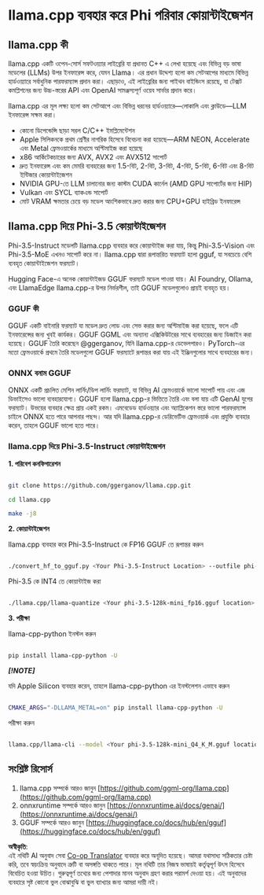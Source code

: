 <!--
CO_OP_TRANSLATOR_METADATA:
{
  "original_hash": "462bddc47427d8785f3c9fd817b346fe",
  "translation_date": "2025-07-16T22:07:40+00:00",
  "source_file": "md/01.Introduction/04/UsingLlamacppQuantifyingPhi.md",
  "language_code": "bn"
}
-->
# **llama.cpp ব্যবহার করে Phi পরিবার কোয়ান্টাইজেশন**

## **llama.cpp কী**

llama.cpp একটি ওপেন-সোর্স সফটওয়্যার লাইব্রেরি যা প্রধানত C++ এ লেখা হয়েছে এবং বিভিন্ন বড় ভাষা মডেলের (LLMs) উপর ইনফারেন্স করে, যেমন Llama। এর প্রধান উদ্দেশ্য হলো কম সেটআপের মাধ্যমে বিভিন্ন হার্ডওয়্যারে সর্বাধুনিক পারফরম্যান্স প্রদান করা। এছাড়াও, এই লাইব্রেরির জন্য পাইথন বাইন্ডিংস রয়েছে, যা টেক্সট কমপ্লিশনের জন্য উচ্চ-স্তরের API এবং OpenAI সামঞ্জস্যপূর্ণ ওয়েব সার্ভার প্রদান করে।

llama.cpp এর মূল লক্ষ্য হলো কম সেটআপে এবং বিভিন্ন ধরনের হার্ডওয়্যারে—লোকালি এবং ক্লাউডে—LLM ইনফারেন্স সক্ষম করা।

- কোনো ডিপেন্ডেন্সি ছাড়া সরল C/C++ ইমপ্লিমেন্টেশন
- Apple সিলিকনকে প্রথম শ্রেণীর নাগরিক হিসেবে বিবেচনা করা হয়েছে—ARM NEON, Accelerate এবং Metal ফ্রেমওয়ার্কের মাধ্যমে অপ্টিমাইজ করা হয়েছে
- x86 আর্কিটেকচারের জন্য AVX, AVX2 এবং AVX512 সাপোর্ট
- দ্রুত ইনফারেন্স এবং কম মেমরি ব্যবহারের জন্য 1.5-বিট, 2-বিট, 3-বিট, 4-বিট, 5-বিট, 6-বিট এবং 8-বিট ইন্টিজার কোয়ান্টাইজেশন
- NVIDIA GPU-তে LLM চালানোর জন্য কাস্টম CUDA কার্নেল (AMD GPU সাপোর্টের জন্য HIP)
- Vulkan এবং SYCL ব্যাকএন্ড সাপোর্ট
- মোট VRAM ক্ষমতার চেয়ে বড় মডেল আংশিকভাবে দ্রুত করার জন্য CPU+GPU হাইব্রিড ইনফারেন্স

## **llama.cpp দিয়ে Phi-3.5 কোয়ান্টাইজেশন**

Phi-3.5-Instruct মডেলটি llama.cpp ব্যবহার করে কোয়ান্টাইজ করা যায়, কিন্তু Phi-3.5-Vision এবং Phi-3.5-MoE এখনও সাপোর্ট করে না। llama.cpp দ্বারা রূপান্তরিত ফরম্যাট হলো gguf, যা সবচেয়ে বেশি ব্যবহৃত কোয়ান্টাইজেশন ফরম্যাট।

Hugging Face-এ অনেক কোয়ান্টাইজড GGUF ফরম্যাট মডেল পাওয়া যায়। AI Foundry, Ollama, এবং LlamaEdge llama.cpp-র উপর নির্ভরশীল, তাই GGUF মডেলগুলোও প্রায়ই ব্যবহৃত হয়।

### **GGUF কী**

GGUF একটি বাইনারি ফরম্যাট যা মডেল দ্রুত লোড এবং সেভ করার জন্য অপ্টিমাইজ করা হয়েছে, ফলে এটি ইনফারেন্সের জন্য খুবই কার্যকর। GGUF GGML এবং অন্যান্য এক্সিকিউটরের সাথে ব্যবহারের জন্য ডিজাইন করা হয়েছে। GGUF তৈরি করেছেন @ggerganov, যিনি llama.cpp-র ডেভেলপারও। PyTorch-এর মতো ফ্রেমওয়ার্কে প্রথমে তৈরি মডেলগুলো GGUF ফরম্যাটে রূপান্তর করা যায় এই ইঞ্জিনগুলোর সাথে ব্যবহারের জন্য।

### **ONNX বনাম GGUF**

ONNX একটি প্রচলিত মেশিন লার্নিং/ডিপ লার্নিং ফরম্যাট, যা বিভিন্ন AI ফ্রেমওয়ার্কে ভালো সাপোর্ট পায় এবং এজ ডিভাইসেও ভালো ব্যবহারযোগ্য। GGUF হলো llama.cpp-র ভিত্তিতে তৈরি এবং বলা যায় এটি GenAI যুগের ফরম্যাট। উভয়ের ব্যবহার ক্ষেত্র প্রায় একই রকম। এমবেডেড হার্ডওয়্যার এবং অ্যাপ্লিকেশন স্তরে ভালো পারফরম্যান্স চাইলে ONNX হতে পারে আপনার পছন্দ। আর যদি llama.cpp-র ডেরিভেটিভ ফ্রেমওয়ার্ক এবং প্রযুক্তি ব্যবহার করেন, তাহলে GGUF ভালো হতে পারে।

### **llama.cpp দিয়ে Phi-3.5-Instruct কোয়ান্টাইজেশন**

**1. পরিবেশ কনফিগারেশন**


```bash

git clone https://github.com/ggerganov/llama.cpp.git

cd llama.cpp

make -j8

```


**2. কোয়ান্টাইজেশন**

llama.cpp ব্যবহার করে Phi-3.5-Instruct কে FP16 GGUF তে রূপান্তর করুন


```bash

./convert_hf_to_gguf.py <Your Phi-3.5-Instruct Location> --outfile phi-3.5-128k-mini_fp16.gguf

```

Phi-3.5 কে INT4 তে কোয়ান্টাইজ করা


```bash

./llama.cpp/llama-quantize <Your phi-3.5-128k-mini_fp16.gguf location> ./gguf/phi-3.5-128k-mini_Q4_K_M.gguf Q4_K_M

```


**3. পরীক্ষা**

llama-cpp-python ইনস্টল করুন


```bash

pip install llama-cpp-python -U

```

***[!NOTE]***

যদি Apple Silicon ব্যবহার করেন, তাহলে llama-cpp-python এর ইনস্টলেশন এভাবে করুন


```bash

CMAKE_ARGS="-DLLAMA_METAL=on" pip install llama-cpp-python -U

```

পরীক্ষা করুন


```bash

llama.cpp/llama-cli --model <Your phi-3.5-128k-mini_Q4_K_M.gguf location> --prompt "<|user|>\nCan you introduce .NET<|end|>\n<|assistant|>\n"  --gpu-layers 10

```



## **সংশ্লিষ্ট রিসোর্স**

1. llama.cpp সম্পর্কে আরও জানুন [https://github.com/ggml-org/llama.cpp](https://github.com/ggml-org/llama.cpp)
2. onnxruntime সম্পর্কে আরও জানুন [https://onnxruntime.ai/docs/genai/](https://onnxruntime.ai/docs/genai/)
3. GGUF সম্পর্কে আরও জানুন [https://huggingface.co/docs/hub/en/gguf](https://huggingface.co/docs/hub/en/gguf)

**অস্বীকৃতি**:  
এই নথিটি AI অনুবাদ সেবা [Co-op Translator](https://github.com/Azure/co-op-translator) ব্যবহার করে অনূদিত হয়েছে। আমরা যথাসাধ্য সঠিকতার চেষ্টা করি, তবে স্বয়ংক্রিয় অনুবাদে ত্রুটি বা অসঙ্গতি থাকতে পারে। মূল নথিটি তার নিজস্ব ভাষায়ই কর্তৃত্বপূর্ণ উৎস হিসেবে বিবেচিত হওয়া উচিত। গুরুত্বপূর্ণ তথ্যের জন্য পেশাদার মানব অনুবাদ গ্রহণ করার পরামর্শ দেওয়া হয়। এই অনুবাদের ব্যবহারে সৃষ্ট কোনো ভুল বোঝাবুঝি বা ভুল ব্যাখ্যার জন্য আমরা দায়ী নই।